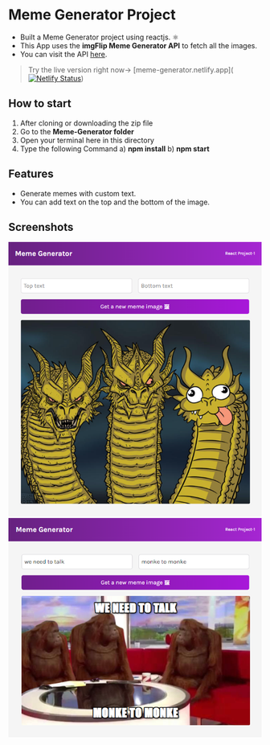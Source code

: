 
# Meme Generator Project


- Built a Meme Generator project using reactjs. ⚛️
- This App uses the **imgFlip Meme Generator API** to fetch all the images.
- You can visit the API [here](https://imgflip.com/api).

> Try the live version right now-> [meme-generator.netlify.app]([![Netlify Status](https://api.netlify.com/api/v1/badges/ea473fc2-3ba8-4da4-bb3d-af3e3942de03/deploy-status)](https://app.netlify.com/sites/meme-generator-sm/deploys))

## How to start

1. After cloning or downloading the zip file
2. Go to the **Meme-Generator folder**
3. Open your terminal here in this directory
4. Type the following Command
    a) **npm install**
    b) **npm start**

## Features

- Generate memes with custom text.
- You can add text on the top and the bottom of the image.

## Screenshots

![screenshot](https://github.com/Shourya1112/Meme-Generator/blob/3644e91adcaf6fa7122e5d7639aa5a1646ea1079/Screenshot%20(181).png?raw=true)
![screenshot](https://github.com/Shourya1112/Meme-Generator/blob/3644e91adcaf6fa7122e5d7639aa5a1646ea1079/Screenshot%20(180).png?raw=true)




